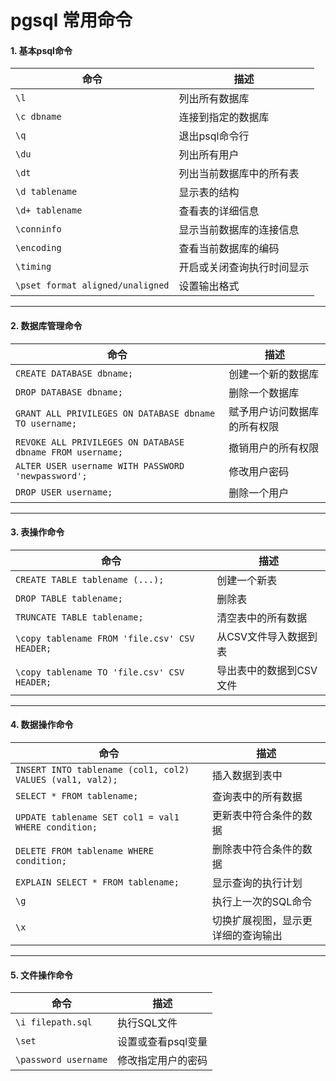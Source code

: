 # pgsql 常用命令


#### 1. **基本psql命令**

| **命令**                         | **描述**                   |
| -------------------------------- | -------------------------- |
| `\l`                             | 列出所有数据库             |
| `\c dbname`                      | 连接到指定的数据库         |
| `\q`                             | 退出psql命令行             |
| `\du`                            | 列出所有用户               |
| `\dt`                            | 列出当前数据库中的所有表   |
| `\d tablename`                   | 显示表的结构               |
| `\d+ tablename`                  | 查看表的详细信息           |
| `\conninfo`                      | 显示当前数据库的连接信息   |
| `\encoding`                      | 查看当前数据库的编码       |
| `\timing`                        | 开启或关闭查询执行时间显示 |
| `\pset format aligned/unaligned` | 设置输出格式               |

------

#### 2. **数据库管理命令**

| **命令**                                                  | **描述**                     |
| --------------------------------------------------------- | ---------------------------- |
| `CREATE DATABASE dbname;`                                 | 创建一个新的数据库           |
| `DROP DATABASE dbname;`                                   | 删除一个数据库               |
| `GRANT ALL PRIVILEGES ON DATABASE dbname TO username;`    | 赋予用户访问数据库的所有权限 |
| `REVOKE ALL PRIVILEGES ON DATABASE dbname FROM username;` | 撤销用户的所有权限           |
| `ALTER USER username WITH PASSWORD 'newpassword';`        | 修改用户密码                 |
| `DROP USER username;`                                     | 删除一个用户                 |

------

#### 3. **表操作命令**

| **命令**                                      | **描述**                |
| --------------------------------------------- | ----------------------- |
| `CREATE TABLE tablename (...);`               | 创建一个新表            |
| `DROP TABLE tablename;`                       | 删除表                  |
| `TRUNCATE TABLE tablename;`                   | 清空表中的所有数据      |
| `\copy tablename FROM 'file.csv' CSV HEADER;` | 从CSV文件导入数据到表   |
| `\copy tablename TO 'file.csv' CSV HEADER;`   | 导出表中的数据到CSV文件 |

------

#### 4. **数据操作命令**

| **命令**                                                  | **描述**                           |
| --------------------------------------------------------- | ---------------------------------- |
| `INSERT INTO tablename (col1, col2) VALUES (val1, val2);` | 插入数据到表中                     |
| `SELECT * FROM tablename;`                                | 查询表中的所有数据                 |
| `UPDATE tablename SET col1 = val1 WHERE condition;`       | 更新表中符合条件的数据             |
| `DELETE FROM tablename WHERE condition;`                  | 删除表中符合条件的数据             |
| `EXPLAIN SELECT * FROM tablename;`                        | 显示查询的执行计划                 |
| `\g`                                                      | 执行上一次的SQL命令                |
| `\x`                                                      | 切换扩展视图，显示更详细的查询输出 |

------

#### 5. **文件操作命令**

| **命令**             | **描述**           |
| -------------------- | ------------------ |
| `\i filepath.sql`    | 执行SQL文件        |
| `\set`               | 设置或查看psql变量 |
| `\password username` | 修改指定用户的密码 |